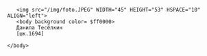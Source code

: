 <html>
  <head>
		<title> Vizitka </title>
	</head>
	<body>
	   
	   <img src="/img/foto.JPEG" WIDTH="45" HEIGHT="53" HSPACE="10" ALIGN="left">
	   <body background color= $ff0000>
	   Данила Тесёлкин 
	   [шк.1694]
	   
	</body> 
</html>